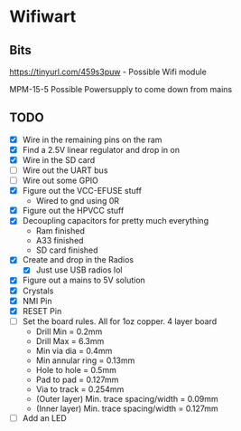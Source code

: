 # Wifiwart

## Bits
https://tinyurl.com/459s3puw
    - Possible Wifi module

MPM-15-5
    Possible Powersupply to come down from mains

## TODO
- [x] Wire in the remaining pins on the ram
- [x] Find a 2.5V linear regulator and drop in on
- [x] Wire in the SD card
- [ ] Wire out the UART bus
- [ ] Wire out some GPIO
- [x] Figure out the VCC-EFUSE stuff
    - Wired to gnd using 0R
- [x] Figure out the HPVCC stuff
- [x] Decoupling capacitors for pretty much everything
    - Ram finished
    - A33 finished
    - SD card finished
- [x] Create and drop in the Radios 
    - [x] Just use USB radios lol
- [x] Figure out a mains to 5V solution
- [x] Crystals
- [x] NMI Pin
- [x] RESET Pin
- [ ] Set the board rules. All for 1oz copper. 4 layer board
    - Drill Min = 0.2mm
    - Drill Max = 6.3mm
    - Min via dia = 0.4mm
    - Min annular ring = 0.13mm
    - Hole to hole = 0.5mm
    - Pad to pad = 0.127mm
    - Via to track = 0.254mm
    - (Outer layer) Min. trace spacing/width = 0.09mm
    - (Inner layer) Min. trace spacing/width = 0.127mm
- [ ] Add an LED
